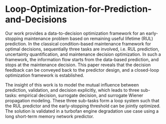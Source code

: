 # Loop-Optimization-for-Prediction-and-Decisions

  Our work provides a data-to-decision optimization framework for an early-stopping maintenance problem based on remaining useful lifetime (RUL) prediction. In the classical condition-based maintenance framework for optimal decisions, sequentially three tasks are involved, i.e. RUL prediction, uncertainty quantification, and maintenance decision optimization. In such a framework, the information flow starts from the data-based prediction, and stops at the maintenance decision. This paper reveals that the decision feedback can be conveyed back to the predictor design, and a closed-loop optimization framework is established.

  The insight of this work is to model the mutual influence between prediction, validation, and decision explicitly, which leads to three sub-tasks: empirical decision, surrogate decision, and surrogate Wiener propagation modeling.  These three sub-tasks form a loop system such that the RUL predictor and the early-stopping threshold can be jointly optimized. The solution is validated in a turbofan engine degradation use case using a long short-term memory network predictor.
